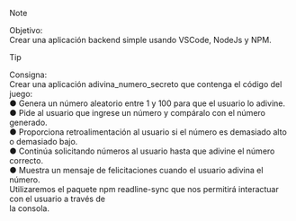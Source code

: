 > [!NOTE]
Objetivo:  
Crear una aplicación backend simple usando VSCode, NodeJs y NPM.  

> [!TIP]
Consigna:  
Crear una aplicación adivina_numero_secreto que contenga el código del juego:  
● Genera un número aleatorio entre 1 y 100 para que el usuario lo adivine.  
● Pide al usuario que ingrese un número y compáralo con el número generado.  
● Proporciona retroalimentación al usuario si el número es demasiado alto o demasiado bajo.  
● Continúa solicitando números al usuario hasta que adivine el número correcto.  
● Muestra un mensaje de felicitaciones cuando el usuario adivina el número.  
Utilizaremos el paquete npm readline-sync que nos permitirá interactuar con el usuario a través de  
la consola.
